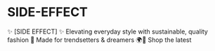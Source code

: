 # SIDE-EFFECT
✨ [SIDE EFFECT] ✨ Elevating everyday style with sustainable, quality fashion 🌱 Made for trendsetters &amp; dreamers 🌍💫 Shop the latest
